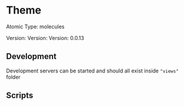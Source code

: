 # Theme

Atomic Type: molecules

Version: Version: Version: 0.0.13



## Development

Development servers can be started and should all exist inside `"views"` folder

## Scripts
